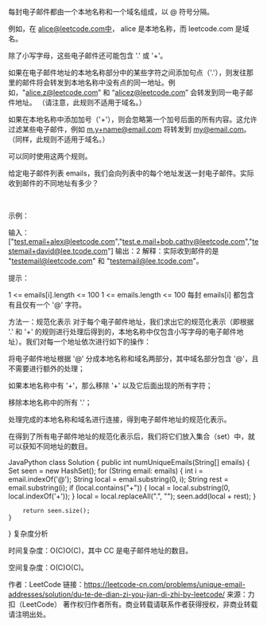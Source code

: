 每封电子邮件都由一个本地名称和一个域名组成，以 @ 符号分隔。

例如，在 alice@leetcode.com中， alice 是本地名称，而 leetcode.com 是域名。

除了小写字母，这些电子邮件还可能包含 '.' 或 '+'。

如果在电子邮件地址的本地名称部分中的某些字符之间添加句点（'.'），则发往那里的邮件将会转发到本地名称中没有点的同一地址。例如，"alice.z@leetcode.com” 和 “alicez@leetcode.com” 会转发到同一电子邮件地址。 （请注意，此规则不适用于域名。）

如果在本地名称中添加加号（'+'），则会忽略第一个加号后面的所有内容。这允许过滤某些电子邮件，例如 m.y+name@email.com 将转发到 my@email.com。 （同样，此规则不适用于域名。）

可以同时使用这两个规则。

给定电子邮件列表 emails，我们会向列表中的每个地址发送一封电子邮件。实际收到邮件的不同地址有多少？

 

示例：

输入：["test.email+alex@leetcode.com","test.e.mail+bob.cathy@leetcode.com","testemail+david@lee.tcode.com"]
输出：2
解释：实际收到邮件的是 "testemail@leetcode.com" 和 "testemail@lee.tcode.com"。
 

提示：

1 <= emails[i].length <= 100
1 <= emails.length <= 100
每封 emails[i] 都包含有且仅有一个 '@' 字符。


方法一：规范化表示
对于每个电子邮件地址，我们求出它的规范化表示（即根据 '.' 和 '+' 的规则进行处理后得到的，本地名称中仅包含小写字母的电子邮件地址）。我们对每一个地址依次进行如下的操作：

将电子邮件地址根据 '@' 分成本地名称和域名两部分，其中域名部分包含 '@'，且不需要进行额外的处理；

如果本地名称中有 '+'，那么移除 '+' 以及它后面出现的所有字符；

移除本地名称中的所有 '.'；

处理完成的本地名称和域名进行连接，得到电子邮件地址的规范化表示。

在得到了所有电子邮件地址的规范化表示后，我们将它们放入集合（set）中，就可以获知不同地址的数目。

JavaPython
class Solution {
    public int numUniqueEmails(String[] emails) {
        Set<String> seen = new HashSet();
        for (String email: emails) {
            int i = email.indexOf('@');
            String local = email.substring(0, i);
            String rest = email.substring(i);
            if (local.contains("+")) {
                local = local.substring(0, local.indexOf('+'));
            }
            local = local.replaceAll(".", "");
            seen.add(local + rest);
        }

        return seen.size();
    }
}
复杂度分析

时间复杂度：O(C)O(C)，其中 CC 是电子邮件地址的数目。

空间复杂度：O(C)O(C)。

作者：LeetCode
链接：https://leetcode-cn.com/problems/unique-email-addresses/solution/du-te-de-dian-zi-you-jian-di-zhi-by-leetcode/
来源：力扣（LeetCode）
著作权归作者所有。商业转载请联系作者获得授权，非商业转载请注明出处。